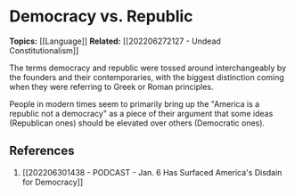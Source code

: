 # Democracy vs. Republic
**Topics:** [[Language]]
**Related:** [[202206272127 - Undead Constitutionalism]]

The terms democracy and republic were tossed around interchangeably by the founders and their contemporaries, with the biggest distinction coming when they were referring to Greek or Roman principles. 

People in modern times seem to primarily bring up the "America is a republic not a democracy" as a piece of their argument that some ideas (Republican ones) should be elevated over others (Democratic ones).


## References
1. [[202206301438 - PODCAST - Jan. 6 Has Surfaced America's Disdain for Democracy]]
